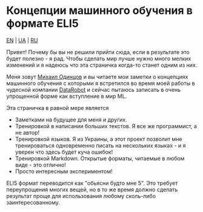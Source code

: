 # Концепции машинного обучения в формате ELI5

[EN](README.md) | [UA](README_ua.md) | [RU](README_ru.md)

Привет! Почему бы вы не решили прийти сюда, если в результате это будет полезно - я рад.
Чтобы сделать мир лучше нужно много мелких изменений и я надеюсь что эта страничка когда-то станет одним из них.

Меня зовут [Михаил Одинцов](https://www.linkedin.com/in/mihailodintsov/) и вы читаете мои заметки о концепциях
машинного обучения с которыми я встретился во время моей работы в чудесной компании [DataRobot](https://www.datarobot.com)
и сейчас пытаюсь записать в очень упрощенной форме как вступление в мир ML.

Эта страничка в равной мере является
* Заметками на будущее для меня и других. 
* Тренировкой в написании больших текстов. Я все же программист, а не автор!
* Тренировкой языков. Я из Украины, а этот проект позволит мне тренироваться одновременно писать на нескольких языках - 
  и я уверен что здесь будет куча ошибок!
* Тренировкой Markdown. Открытые форматы, читаемые в любом виде - это отлично!
* Просто интересным экспериментом!

ELI5 формат переводится как "обьясни будто мне 5". Это требует переупрощения многих вещей, но в то же время должно
сделать результат проще для использования любому сколь-либо заинтересованному.
